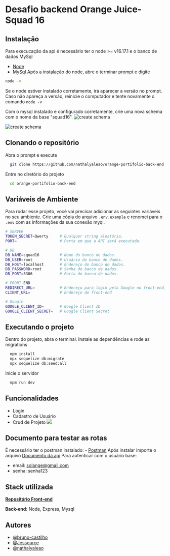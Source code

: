 # Desafio backend Orange Juice- Squad 16



## Instalação
Para execucação da api é necessário ter o node >= v16.17.1 e o banco de dados MySql
- [Node](https://nodejs.org/en)
- [MySql](https://dev.mysql.com/downloads/)
Após a instalação do node, abre o terminar prompt e digite
```bash
node -v
```
Se o node estiver instalado corretamente, irá aparecer a versão no prompt. Caso não apareça a versão, reinicie o computador e tente novamente o comando ```node -v```

Com o mysql instalado e configurado corretamente, crie uma nova schema com o nome da base "squad16".
![create schema](https://raw.githubusercontent.com/nathalyaleao/orange-portifolio-back-end/main/src/docs/mysqlScreen2.png)

![create schema](https://raw.githubusercontent.com/nathalyaleao/orange-portifolio-back-end/main/src/docs/mysqlScreen.png)
## Clonando o repositório
Abra o prompt e execute

```bash
  git clone https://github.com/nathalyaleao/orange-portifolio-back-end.git
```

Entre no diretório do projeto

```bash
  cd orange-portifolio-back-end
```


## Variáveis de Ambiente

Para rodar esse projeto, você vai precisar adicionar as seguintes variáveis no seu ambiente. Crie uma cópia do arquivo ```.env.example``` e renomei para o ```.env``` com as informações da sua conexão myql.

```bash
# SERVER
TOKEN_SECRET=Qwerty     # Qualquer string aleatória.
PORT=                   # Porta em que a API será executada.

# DB
DB_NAME=squad16         # Nome do banco de dados.
DB_USER=root            # Usuário do banco de dados.
DB_HOST=localhost       # Endereço do banco de dados.
DB_PASSWORD=root        # Senha do banco de dados.
DB_PORT=3306            # Porta do banco de dados.

# FRONT-END
REDIRECT_URL=           # Endereço para login pelo Google no front-end, algo como ${host}/auth/callback
CLIENT_URL=             # Endereço do front-end

# Google
GOOGLE_CLIENT_ID=       # Google Client ID
GOOGLE_CLIENT_SECRET=   # Google Client Secret


```


## Executando o projeto
Dentro do projeto, abra o terminal. Instale as dependências e rode as migrations

```bash
  npm install
  npx sequelize db:migrate
  npx sequelize db:seed:all
```

Inicie o servidor

```bash
  npm run dev
```

## Funcionalidades

- Login
- Cadastro de Usuário
- Crud de Projeto
![](https://raw.githubusercontent.com/nathalyaleao/orange-portifolio-back-end/main/src/docs/modelagem.png)

## Documento para testar as rotas
É necessário ter o postman instalado: - [Postman](https://www.postman.com/downloads/) 
Após instalar importe o arquivo [Documento da api](https://github.com/nathalyaleao/orange-portifolio-back-end/blob/main/src/docs/API%20documentation.postman_collection.json)
Para autenticar com o usuário base:
- email: solange@gmail.com
- senha: senha123


## Stack utilizada

[**Repositório Front-end**](https://github.com/bruno-castilho/orange-portfolio-front-end) 

**Back-end:** Node, Express, Mysql


## Autores

- [@bruno-castilho](https://github.com/bruno-castilho)
- [@Jessource](https://github.com/Jessource)
- [@nathalyaleao](https://github.com/nathalyaleao)
